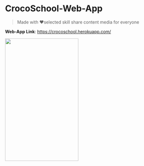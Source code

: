 # CrocoSchool-Web-App

> Made with ❤️selected skill share content media for everyone

**Web-App Link**: https://crocoschool.herokuapp.com/

<img width="240" height="400" src="https://crocoschool.000webhostapp.com/resources/screenshot.png">
